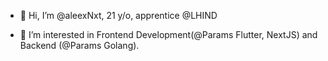 - 👋 Hi, I’m @aleexNxt, 21 y/o, apprentice @LHIND

- 👀 I’m interested in Frontend Development(@Params Flutter, NextJS) and Backend (@Params Golang).

<!---
aleexNxt/aleexNxt is a ✨ special ✨ repository because its `README.md` (this file) appears on your GitHub profile.
You can click the Preview link to take a look at your changes.
--->
